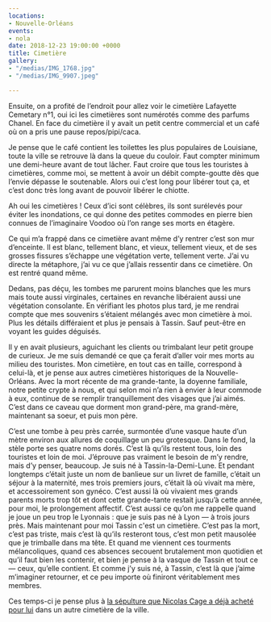 ```yaml
---
locations:
- Nouvelle-Orléans
events:
- nola
date: 2018-12-23 19:00:00 +0000
title: Cimetière
gallery:
- "/medias/IMG_1768.jpg"
- "/medias/IMG_9907.jpeg"

---
```

Ensuite, on a profité de l’endroit pour allez voir le cimetière Lafayette Cemetary n°1, oui ici les cimetières sont numérotés comme des parfums Chanel. 
En face du cimetière il y avait un petit centre commercial et un café où on a pris une pause repos/pipi/caca.

Je pense que le café contient les toilettes les plus populaires de Louisiane, toute la ville se retrouve là dans la queue du couloir. Faut compter minimum une demi-heure avant de tout lâcher. Faut croire que tous les touristes à cimetières, comme moi, se mettent à avoir un débit compte-goutte dès que l’envie dépasse le soutenable. Alors oui c’est long pour libérer tout ça, et c’est donc très long avant de pouvoir libérer le chiotte.

Ah oui les cimetières ! Ceux d’ici sont célèbres, ils sont surélevés pour éviter les inondations, ce qui donne des petites commodes en pierre bien connues de l’imaginaire Voodoo où l’on range ses morts en étagère. 

Ce qui m’a frappé dans ce cimetière avant même d’y rentrer c’est son mur d’enceinte. Il est blanc, tellement blanc, et vieux, tellement vieux, et de ses grosses fissures s’échappe une végétation verte, tellement verte. J’ai vu directe la métaphore, j’ai vu ce que j’allais ressentir dans ce cimetière. On est rentré quand même.

Dedans, pas déçu, les tombes me parurent moins blanches que les murs mais toute aussi virginales, certaines en revanche libéraient aussi une végétation consolante. En vérifiant les photos plus tard, je me rendrai compte que mes souvenirs s’étaient mélangés avec mon cimetière à moi. Plus les détails différaient et plus je pensais à Tassin. Sauf peut-être en voyant les guides déguisés.

Il y en avait plusieurs, aguichant les clients ou trimbalant leur petit groupe de curieux. Je me suis demandé ce que ça ferait d’aller voir mes morts au milieu des touristes. Mon cimetière, en tout cas en taille, correspond à celui-là, et je pense aux autres cimetières historiques de la Nouvelle-Orléans. Avec la mort récente de ma grande-tante, la doyenne familiale, notre petite crypte à nous, et qui selon moi n’a rien à envier à leur commode à eux, continue de se remplir tranquillement des visages que j’ai aimés. C’est dans ce caveau que dorment mon grand-père, ma grand-mère, maintenant sa soeur, et puis mon père. 

C’est une tombe à peu près carrée, surmontée d’une vasque haute d’un mètre environ aux allures de coquillage un peu grotesque. Dans le fond, la stèle porte ses quatre noms dorés. C’est là qu’ils restent tous, loin des touristes et loin de moi. J’éprouve pas vraiment le besoin de m’y rendre, mais d’y penser, beaucoup. Je suis né à Tassin-la-Demi-Lune. Et pendant longtemps c’était juste un nom de banlieue sur un livret de famille, c’était un séjour à la maternité, mes trois premiers jours, c’était là où vivait ma mère, et accessoirement son gynéco. C’est aussi là où vivaient mes grands parents morts trop tôt et dont cette grande-tante restait jusqu’à cette année, pour moi, le prolongement affectif. C’est aussi ce qu’on me rappelle quand je joue un peu trop le Lyonnais : que je suis pas né à Lyon — à trois jours près.
Mais maintenant pour moi Tassin c'est un cimetière. C’est pas la mort, c’est pas triste, mais c’est là qu’ils resteront tous, c’est mon petit mausolée que je trimballe dans ma tête. Et quand me viennent ces tourments mélancoliques, quand ces absences secouent brutalement mon quotidien et qu’il faut bien les contenir, et bien je pense à la vasque de Tassin et tout ce — ceux, qu’elle contient. Et comme j’y suis né, à Tassin, c’est là que j’aime m’imaginer retourner, et ce peu importe où finiront véritablement mes membres.

Ces temps-ci je pense plus à [la sépulture que Nicolas Cage a déjà acheté pour lui](https://www.atlasobscura.com/places/nicolas-cage-s-pyramid-tomb) dans un autre cimetière de la ville.